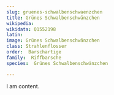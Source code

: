 ```yaml
---
slug: gruenes-schwalbenschwaenzchen
title: Grünes Schwalbenschwänzchen
wikipedia: 
wikidata: Q1552198
latin:
image: Grünes Schwalbenschwänzchen
class: Strahlenflosser
order:  Barschartige
family:  Riffbarsche
species:  Grünes Schwalbenschwänzchen

---
```


I am content.
